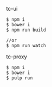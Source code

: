 
tc-ui
```
$ npm i
$ bower i
$ npm run build

//or
$ npm run watch
```

tc-proxy
```
$ npm i
$ bower i
$ pulp run
```
